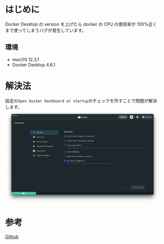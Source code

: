 <!--
title:   【Docker】Docker Desktopで%CPUが100%なってしまうバグ
tags:    Docker,Docker_Desktop,Mac
id:      de164fbf852709a6e116
private: false
-->

# はじめに

Docker Desktop の version を上げたら docker の CPU の使用率が 100%近くまで使ってしまうバグが発生しています。

## 環境

- macOS 12.3.1
- Docker Desktop 4.6.1

# 解決法

設定の`Open Docker Dashboard at startup`のチェックを外すことで問題が解決します。
![docker_desktop](images/mac_docker_desktop.png)

# 参考

[Github](https://github.com/docker/fozr-mac/issues/6166)

